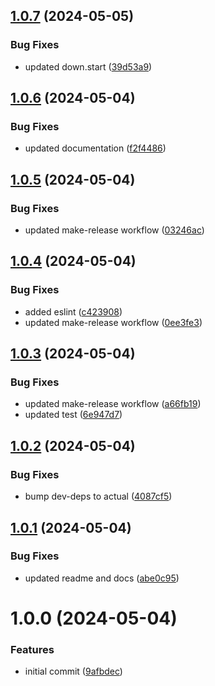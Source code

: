 ## [1.0.7](https://github.com/JS-AK/pg-migration-system/compare/v1.0.6...v1.0.7) (2024-05-05)


### Bug Fixes

* updated down.start ([39d53a9](https://github.com/JS-AK/pg-migration-system/commit/39d53a9e8c730541cb18b2d26ca942ea1f1130d0))

## [1.0.6](https://github.com/JS-AK/pg-migration-system/compare/v1.0.5...v1.0.6) (2024-05-04)


### Bug Fixes

* updated documentation ([f2f4486](https://github.com/JS-AK/pg-migration-system/commit/f2f4486b1abcab7453a56194efa0c05e10c93a4b))

## [1.0.5](https://github.com/JS-AK/pg-migration-system/compare/v1.0.4...v1.0.5) (2024-05-04)


### Bug Fixes

* updated make-release workflow ([03246ac](https://github.com/JS-AK/pg-migration-system/commit/03246ac23175f65d8b3d58ca35c89400dccc2c1b))

## [1.0.4](https://github.com/JS-AK/pg-migration-system/compare/v1.0.3...v1.0.4) (2024-05-04)


### Bug Fixes

* added eslint ([c423908](https://github.com/JS-AK/pg-migration-system/commit/c423908541c3e125f2f05fc63b509a33bbac127b))
* updated make-release workflow ([0ee3fe3](https://github.com/JS-AK/pg-migration-system/commit/0ee3fe3c7ff872c91640977f7fef26e80c01b69b))

## [1.0.3](https://github.com/JS-AK/pg-migration-system/compare/v1.0.2...v1.0.3) (2024-05-04)


### Bug Fixes

* updated make-release workflow ([a66fb19](https://github.com/JS-AK/pg-migration-system/commit/a66fb1990234da9da7a5a67778bd79e03fd33cd6))
* updated test ([6e947d7](https://github.com/JS-AK/pg-migration-system/commit/6e947d76085f07ecd498f8d499ab2045c2996b5e))

## [1.0.2](https://github.com/JS-AK/pg-migration-system/compare/v1.0.1...v1.0.2) (2024-05-04)


### Bug Fixes

* bump dev-deps to actual ([4087cf5](https://github.com/JS-AK/pg-migration-system/commit/4087cf556a2025e09f8af9bb82d73798a288dae2))

## [1.0.1](https://github.com/JS-AK/pg-migration-system/compare/v1.0.0...v1.0.1) (2024-05-04)


### Bug Fixes

* updated readme and docs ([abe0c95](https://github.com/JS-AK/pg-migration-system/commit/abe0c95764e5656dba3b95fb2f1e540d05c0bcf6))

# 1.0.0 (2024-05-04)


### Features

* initial commit ([9afbdec](https://github.com/JS-AK/pg-migration-system/commit/9afbdecf549e62bc9708e548f9d14f0f225850f1))
